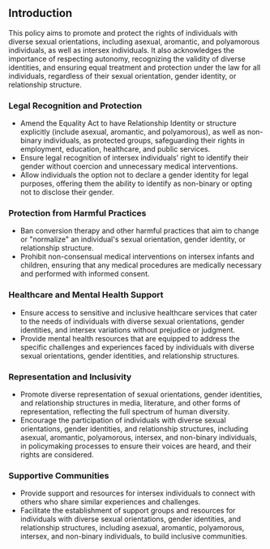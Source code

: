 ## Introduction
This policy aims to promote and protect the rights of individuals with diverse sexual orientations, including asexual, aromantic, and polyamorous individuals, as well as intersex individuals. It also acknowledges the importance of respecting autonomy, recognizing the validity of diverse identities, and ensuring equal treatment and protection under the law for all individuals, regardless of their sexual orientation, gender identity, or relationship structure.

### Legal Recognition and Protection
- Amend the Equality Act to have Relationship Identity or structure explicitly (include asexual, aromantic, and polyamorous), as well as non-binary individuals, as protected groups, safeguarding their rights in employment, education, healthcare, and public services.
- Ensure legal recognition of intersex individuals' right to identify their gender without coercion and unnecessary medical interventions.
- Allow individuals the option not to declare a gender identity for legal purposes, offering them the ability to identify as non-binary or opting not to disclose their gender.

### Protection from Harmful Practices
- Ban conversion therapy and other harmful practices that aim to change or "normalize" an individual's sexual orientation, gender identity, or relationship structure.
- Prohibit non-consensual medical interventions on intersex infants and children, ensuring that any medical procedures are medically necessary and performed with informed consent.


### Healthcare and Mental Health Support
- Ensure access to sensitive and inclusive healthcare services that cater to the needs of individuals with diverse sexual orientations, gender identities, and intersex variations without prejudice or judgment.
- Provide mental health resources that are equipped to address the specific challenges and experiences faced by individuals with diverse sexual orientations, gender identities, and relationship structures.

### Representation and Inclusivity
- Promote diverse representation of sexual orientations, gender identities, and relationship structures in media, literature, and other forms of representation, reflecting the full spectrum of human diversity.
- Encourage the participation of individuals with diverse sexual orientations, gender identities, and relationship structures, including asexual, aromantic, polyamorous, intersex, and non-binary individuals, in policymaking processes to ensure their voices are heard, and their rights are considered.

### Supportive Communities
- Provide support and resources for intersex individuals to connect with others who share similar experiences and challenges.
- Facilitate the establishment of support groups and resources for individuals with diverse sexual orientations, gender identities, and relationship structures, including asexual, aromantic, polyamorous, intersex, and non-binary individuals, to build inclusive communities.
